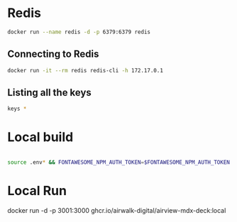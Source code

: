 

# Redis

```bash
docker run --name redis -d -p 6379:6379 redis
```

## Connecting to Redis

```bash
docker run -it --rm redis redis-cli -h 172.17.0.1
```

## Listing all the keys

```bash
keys *
```


# Local build

```bash

source .env* && FONTAWESOME_NPM_AUTH_TOKEN=$FONTAWESOME_NPM_AUTH_TOKEN docker buildx build -t ghcr.io/airwalk-digital/mdx-deck:local --secret id=FONTAWESOME_NPM_AUTH_TOKEN,env=FONTAWESOME_NPM_AUTH_TOKEN .
```

# Local Run

docker run -d -p 3001:3000 ghcr.io/airwalk-digital/airview-mdx-deck:local

